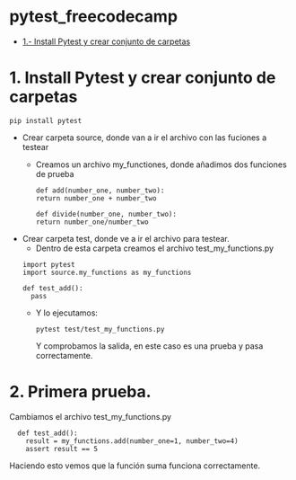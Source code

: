 # pytest_freecodecamp
- [1.- Install Pytest y crear conjunto de carpetas](#schema1)



<a name="schema1"></a>

# 1. Install Pytest y crear conjunto de carpetas
``` 
pip install pytest 
``` 
- Crear carpeta source, donde van a ir el archivo con las fuciones a testear
  - Creamos un archivo my_functiones, donde añadimos dos funciones de prueba
  
    ```
    def add(number_one, number_two):
    return number_one + number_two

    def divide(number_one, number_two):
    return number_one/number_two
    ``` 
- Crear carpeta test, donde ve a ir el archivo para testear.
  - Dentro de esta carpeta creamos el archivo test_my_functions.py
  ```
  import pytest
  import source.my_functions as my_functions

  def test_add():
    pass
  ```
  - Y lo ejecutamos: 
    ```
    pytest test/test_my_functions.py
    ``` 
    Y comprobamos la salida, en este caso es una prueba y pasa correctamente.


<a name="schema2"></a>

# 2. Primera prueba.

Cambiamos el archivo test_my_functions.py
```
  def test_add():
    result = my_functions.add(number_one=1, number_two=4)
    assert result == 5

```
Haciendo esto vemos que la función suma funciona correctamente.
